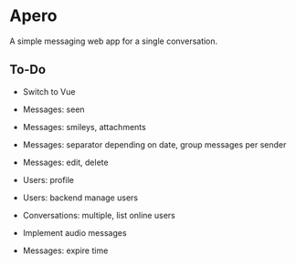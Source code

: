 # Apero

A simple messaging web app for a single conversation. 

## To-Do

- Switch to Vue


- Messages: seen
- Messages: smileys, attachments
- Messages: separator depending on date, group messages per sender
- Messages: edit, delete
- Users: profile
- Users: backend manage users
- Conversations: multiple, list online users


- Implement audio messages
- Messages: expire time
